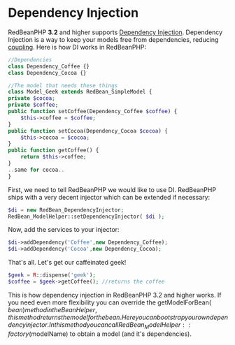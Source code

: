 # Dependency Injection

RedBeanPHP **3.2** and higher supports [Dependency Injection](http://martinfowler.com/articles/injection.html "What is DI?").
Dependency Injection is a way to keep your models free from dependencies, reducing [coupling](http://en.wikipedia.org/wiki/Loose_coupling "Loose Coupling").
Here is how DI works in RedBeanPHP:

```php
//Dependencies
class Dependency_Coffee {}
class Dependency_Cocoa {}

//The model that needs these things
class Model_Geek extends RedBean_SimpleModel {
private $cocoa;
private $coffee;
public function setCoffee(Dependency_Coffee $coffee) {
	$this->coffee = $coffee;
}
public function setCocoa(Dependency_Cocoa $cocoa) {
	$this->cocoa = $cocoa;
}
public function getCoffee() {
	return $this->coffee;
}
..same for cocoa..
}
```

First, we need to tell RedBeanPHP we would like to use DI. RedBeanPHP ships with a very
decent injector which can be extended
 if necessary:

```php
$di = new RedBean_DependencyInjector;
RedBean_ModelHelper::setDependencyInjector( $di );
```

Now, add the services to your injector:

```php
$di->addDependency('Coffee',new Dependency_Coffee);
$di->addDependency('Cocoa',new Dependency_Cocoa);
```

That's all. Let's get our caffeinated geek!

```php
$geek = R::dispense('geek');
$coffee = $geek->getCoffee(); //returns the coffee
```

This is how dependency injection in RedBeanPHP 3.2 and higher works. If you need even more
flexibility you can override the getModelForBean( $bean ) method in the Bean Helper, this method
returns the model for the bean. Here you can bootstrap your own dependency injector. In this method
you can call RedBean_ModelHelper::factory($modelName) to obtain a model (and it's dependencies).
